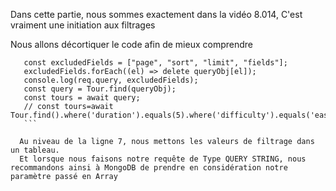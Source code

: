 Dans cette partie, nous sommes exactement dans la vidéo 8.014,
C'est vraiment une initiation aux filtrages

Nous allons décortiquer le code afin de mieux comprendre

 ```const queryObj = { ...req.query };
    const excludedFields = ["page", "sort", "limit", "fields"];
    excludedFields.forEach((el) => delete queryObj[el]);
    console.log(req.query, excludedFields);
    const query = Tour.find(queryObj);
    const tours = await query;
    // const tours=await Tour.find().where('duration').equals(5).where('difficulty').equals('easy')
    ```
    
   Au niveau de la ligne 7, nous mettons les valeurs de filtrage dans un tableau.
   Et lorsque nous faisons notre requête de Type QUERY STRING, nous recommandons ainsi à MongoDB de prendre en considération notre paramètre passé en Array
